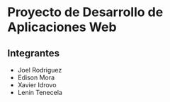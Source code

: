 # Proyecto de Desarrollo de Aplicaciones Web

## Integrantes
* Joel Rodriguez
* Edison Mora
* Xavier Idrovo
* Lenin Tenecela
